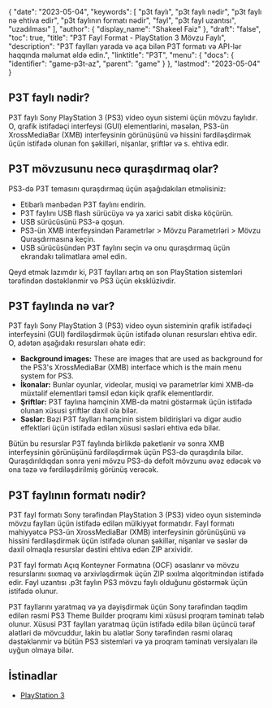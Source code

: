 {
  "date": "2023-05-04",
  "keywords": [
"p3t faylı",
"p3t faylı nədir",
"p3t faylı nə ehtiva edir",
"p3t faylının formatı nədir",
"fayl",
"p3t fayl uzantısı",
"uzadılması"
],
  "author": {
    "display_name": "Shakeel Faiz"
},
  "draft": "false",
  "toc": true,
  "title": "P3T Fayl Format - PlayStation 3 Mövzu Faylı",
  "description": "P3T faylları yarada və aça bilən P3T formatı və API-lər haqqında məlumat əldə edin.",
  "linktitle": "P3T",
  "menu": {
    "docs": {
      "identifier": "game-p3t-az",
      "parent": "game"
}
},
  "lastmod": "2023-05-04"
}

## P3T faylı nədir?

P3T faylı Sony PlayStation 3 (PS3) video oyun sistemi üçün mövzu faylıdır. O, qrafik istifadəçi interfeysi (GUI) elementlərini, məsələn, PS3-ün XrossMediaBar (XMB) interfeysinin görünüşünü və hissini fərdiləşdirmək üçün istifadə olunan fon şəkilləri, nişanlar, şriftlər və s. ehtiva edir.

## P3T mövzusunu necə quraşdırmaq olar?

PS3-də P3T temasını quraşdırmaq üçün aşağıdakıları etməlisiniz:

- Etibarlı mənbədən P3T faylını endirin.
- P3T faylını USB flash sürücüyə və ya xarici sabit diskə köçürün.
- USB sürücüsünü PS3-ə qoşun.
- PS3-ün XMB interfeysindən Parametrlər > Mövzu Parametrləri > Mövzu Quraşdırmasına keçin.
- USB sürücüsündən P3T faylını seçin və onu quraşdırmaq üçün ekrandakı təlimatlara əməl edin.

Qeyd etmək lazımdır ki, P3T faylları artıq ən son PlayStation sistemləri tərəfindən dəstəklənmir və PS3 üçün eksklüzivdir.

## P3T faylında nə var?

P3T faylı Sony PlayStation 3 (PS3) video oyun sisteminin qrafik istifadəçi interfeysini (GUI) fərdiləşdirmək üçün istifadə olunan resursları ehtiva edir. O, adətən aşağıdakı resursları əhatə edir:

- **Background images:** These are images that are used as background for the PS3's XrossMediaBar (XMB) interface which is the main menu system for PS3.
- **İkonalar:** Bunlar oyunlar, videolar, musiqi və parametrlər kimi XMB-də müxtəlif elementləri təmsil edən kiçik qrafik elementlərdir.
- **Şriftlər:** P3T faylına həmçinin XMB-də mətni göstərmək üçün istifadə olunan xüsusi şriftlər daxil ola bilər.
- **Səslər:** Bəzi P3T faylları həmçinin sistem bildirişləri və digər audio effektləri üçün istifadə edilən xüsusi səsləri ehtiva edə bilər.

Bütün bu resurslar P3T faylında birlikdə paketlənir və sonra XMB interfeysinin görünüşünü fərdiləşdirmək üçün PS3-də quraşdırıla bilər. Quraşdırıldıqdan sonra yeni mövzu PS3-də defolt mövzunu əvəz edəcək və ona təzə və fərdiləşdirilmiş görünüş verəcək.

## P3T faylının formatı nədir?

P3T fayl formatı Sony tərəfindən PlayStation 3 (PS3) video oyun sistemində mövzu faylları üçün istifadə edilən mülkiyyət formatıdır. Fayl formatı mahiyyətcə PS3-ün XrossMediaBar (XMB) interfeysinin görünüşünü və hissini fərdiləşdirmək üçün istifadə olunan şəkillər, nişanlar və səslər də daxil olmaqla resurslar dəstini ehtiva edən ZIP arxividir.

P3T fayl formatı Açıq Konteyner Formatına (OCF) əsaslanır və mövzu resurslarını sıxmaq və arxivləşdirmək üçün ZIP sıxılma alqoritmindən istifadə edir. Fayl uzantısı .p3t faylın PS3 mövzu faylı olduğunu göstərmək üçün istifadə olunur.

P3T fayllarını yaratmaq və ya dəyişdirmək üçün Sony tərəfindən təqdim edilən rəsmi PS3 Theme Builder proqramı kimi xüsusi proqram təminatı tələb olunur. Xüsusi P3T faylları yaratmaq üçün istifadə edilə bilən üçüncü tərəf alətləri də mövcuddur, lakin bu alətlər Sony tərəfindən rəsmi olaraq dəstəklənmir və bütün PS3 sistemləri və ya proqram təminatı versiyaları ilə uyğun olmaya bilər.

## İstinadlar
* [PlayStation 3](https://en.wikipedia.org/wiki/PlayStation_3)


